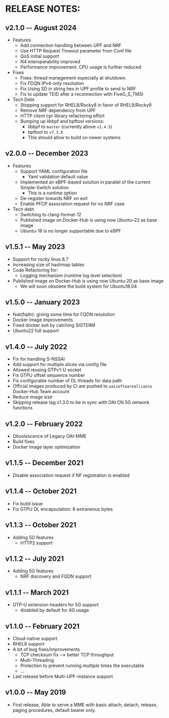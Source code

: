 # RELEASE NOTES: #

## v2.1.0 -- August 2024 ##

* Features
  - Add connection handling between UPF and NRF
  - Use HTTP Request Timeout parameter from Conf file
  - QoS initial support
  - N4 interoperability improved
  - Performance improvement: CPU usage is further reduced
* Fixes
  - Fixes: thread management especially at shutdown.
  - Fix FDQN IPv4-only resolution
  - Fix Using SD in string hex in UPF profile to send to NRF
  - Fix to update TEID after a reconnection with FiveG_S_TMSI
* Tech Debt
  - Stopping support for RHEL8/Rocky8 in favor of RHEL9/Rocky9
  - Remove NRF dependency from UPF
  - HTTP client cpr library refactoring effort
  - Bumping up libbpf and bpftool versions:
    - libbpf to `master` (currently above `v1.4.5`)
    - bpftool to `v7.3.0`
    - This should allow to build on newer systems

## v2.0.0 -- December 2023 ##

* Features
  - Support YAML configuration file
    * Yaml validation default value
  - Implemented an eBPF-based solution in parallel of the current Simple-Switch solution
    * This is a runtime option
  - De-register towards NRF on exit
  - Enable PFCP association request for no NRF case
* Tech debt
  - Switching to clang-format-12
  - Published image on Docker-Hub is using now Ubuntu-22 as base image
  - Ubuntu-18 is no longer supportable due to eBPF

## v1.5.1 -- May 2023 ##

* Support for rocky linux 8.7
* Increasing size of hashmap tables
* Code Refactoring for:
  * Logging mechanism (runtime log level selection)
* Published image on Docker-Hub is using now Ubuntu-20 as base image
  * We will soon obsolete the build system for Ubuntu18.04

## v1.5.0 -- January 2023 ##

* feat(fqdn): giving some time for FQDN resolution
* Docker image improvements
* Fixed docker exit by catching SIGTERM
* Ubuntu22 full support

## v1.4.0 -- July 2022 ##

* Fix for handling S-NSSAI 
* Add support for multiple slices via config file
* Allowed reusing GTPv1-U socket
* Fix GTPU offset sequence number
* Fix configurable number of DL threads for data path
* Official images produced by CI are pushed to `oaisoftwarealliance` Docker-Hub Team account
* Reduce image size
* Skipping release tag v1.3.0 to be in sync with OAI CN 5G network functions

## v1.2.0 -- February 2022 ##

* Obsolescence of Legacy OAI-MME
* Build fixes
* Docker image layer optimization

## v1.1.5 -- December 2021 ##

* Disable association request if NF registration is enabled

## v1.1.4 -- October 2021 ##

* Fix build issue
* Fix GTPU DL encapsulation: 8 extraneous bytes

## v1.1.3 -- October 2021 ##

* Adding 5G features
  - HTTP2 support

## v1.1.2 -- July 2021 ##

* Adding 5G features
  - NRF discovery and FQDN support

## v1.1.1 -- March 2021 ##

* GTP-U extension headers for 5G support
  - disabled by default for 4G usage

## v1.1.0 -- February 2021 ##

*  Cloud-native support
*  RHEL8 support
*  A lot of bug fixes/improvements
   -  TCP checksum fix --> better TCP throughput
   -  Multi-Threading
   -  Protection to prevent running multiple times the executable
   -  ...
*  Last release before Multi-UPF-instance support

## v1.0.0 -- May 2019 ##

* First release, Able to serve a MME with basic attach, detach, release, paging procedures, default bearer only.
